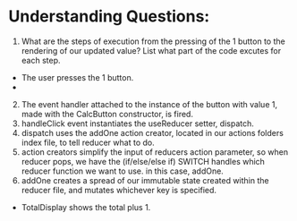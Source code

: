 # Understanding Questions:
1. What are the steps of execution from the pressing of the 1 button to the rendering of our updated value? List what part of the code excutes for each step.
* The user presses the 1 button.
* 
2. The event handler attached to the instance of the button with value 1, made with the CalcButton constructor, is fired.
3. handleClick event instantiates the useReducer setter, dispatch.
4. dispatch uses the addOne action creator, located in our actions folders index file, to tell reducer what to do. 
5. action creators simplify the input of reducers action parameter, so when reducer pops, we have the (if/else/else if) SWITCH handles which reducer function we want to use. in this case, addOne.
6. addOne creates a spread of our immutable state created within the reducer file, and mutates whichever key is specified.


* TotalDisplay shows the total plus 1.
